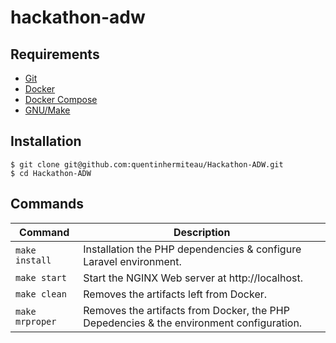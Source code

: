 # hackathon-adw

## Requirements

- [Git](https://git-scm.com/)
- [Docker](https://www.docker.com/)
- [Docker Compose](https://docs.docker.com/compose/)
- [GNU/Make](https://www.gnu.org/software/make/)

## Installation

```console
$ git clone git@github.com:quentinhermiteau/Hackathon-ADW.git
$ cd Hackathon-ADW
```

## Commands

Command | Description
---|---
`make install` | Installation the PHP dependencies & configure Laravel environment.
`make start` | Start the NGINX Web server at http://localhost.
`make clean` | Removes the artifacts left from Docker.
`make mrproper` | Removes the artifacts from Docker, the PHP Depedencies & the environment configuration.
